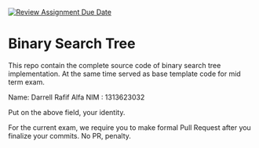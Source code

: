 [![Review Assignment Due Date](https://classroom.github.com/assets/deadline-readme-button-22041afd0340ce965d47ae6ef1cefeee28c7c493a6346c4f15d667ab976d596c.svg)](https://classroom.github.com/a/LXIEJ7jv)
# Binary Search Tree

This repo contain the complete source code of binary search tree implementation. At the same time served as base template code for mid term exam. 

Name: Darrell Rafif Alfa
NIM : 1313623032

Put on the above field, your identity. 

For the current exam, we require you to make formal Pull Request after you finalize your commits. No PR, penalty.